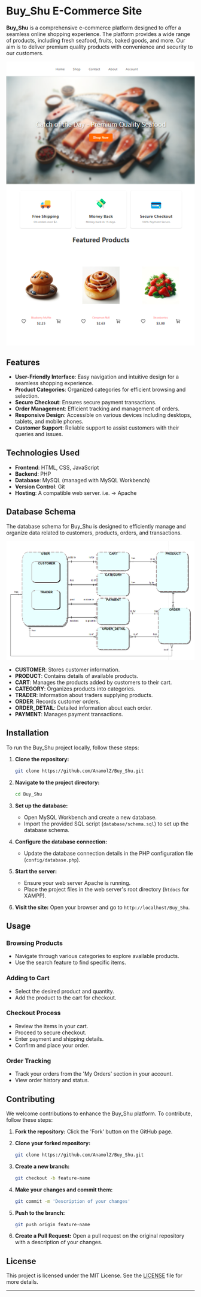 # Buy_Shu E-Commerce Site

**Buy_Shu** is a comprehensive e-commerce platform designed to offer a seamless online shopping experience. The platform provides a wide range of products, including fresh seafood, fruits, baked goods, and more. Our aim is to deliver premium quality products with convenience and security to our customers.

![Home Page](uploads/Home.png)

## Features

- **User-Friendly Interface**: Easy navigation and intuitive design for a seamless shopping experience.
- **Product Categories**: Organized categories for efficient browsing and selection.
- **Secure Checkout**: Ensures secure payment transactions.
- **Order Management**: Efficient tracking and management of orders.
- **Responsive Design**: Accessible on various devices including desktops, tablets, and mobile phones.
- **Customer Support**: Reliable support to assist customers with their queries and issues.

## Technologies Used

- **Frontend**: HTML, CSS, JavaScript
- **Backend**: PHP
- **Database**: MySQL (managed with MySQL Workbench)
- **Version Control**: Git
- **Hosting**: A compatible web server. i.e. -> Apache

## Database Schema

The database schema for Buy_Shu is designed to efficiently manage and organize data related to customers, products, orders, and transactions.

![Database Schema](ERD'S/EERD.png)

- **CUSTOMER**: Stores customer information.
- **PRODUCT**: Contains details of available products.
- **CART**: Manages the products added by customers to their cart.
- **CATEGORY**: Organizes products into categories.
- **TRADER**: Information about traders supplying products.
- **ORDER**: Records customer orders.
- **ORDER_DETAIL**: Detailed information about each order.
- **PAYMENT**: Manages payment transactions.

## Installation

To run the Buy_Shu project locally, follow these steps:

1. **Clone the repository:**
    ```bash
    git clone https://github.com/AnamolZ/Buy_Shu.git
    ```

2. **Navigate to the project directory:**
    ```bash
    cd Buy_Shu
    ```

3. **Set up the database:**
    - Open MySQL Workbench and create a new database.
    - Import the provided SQL script (`database/schema.sql`) to set up the database schema.

4. **Configure the database connection:**
    - Update the database connection details in the PHP configuration file (`config/database.php`).

5. **Start the server:**
    - Ensure your web server Apache is running.
    - Place the project files in the web server's root directory (`htdocs` for XAMPP).

6. **Visit the site:**
    Open your browser and go to `http://localhost/Buy_Shu`.

## Usage

### Browsing Products
- Navigate through various categories to explore available products.
- Use the search feature to find specific items.

### Adding to Cart
- Select the desired product and quantity.
- Add the product to the cart for checkout.

### Checkout Process
- Review the items in your cart.
- Proceed to secure checkout.
- Enter payment and shipping details.
- Confirm and place your order.

### Order Tracking
- Track your orders from the 'My Orders' section in your account.
- View order history and status.

## Contributing

We welcome contributions to enhance the Buy_Shu platform. To contribute, follow these steps:

1. **Fork the repository:**
    Click the 'Fork' button on the GitHub page.

2. **Clone your forked repository:**
    ```bash
    git clone https://github.com/AnamolZ/Buy_Shu.git
    ```

3. **Create a new branch:**
    ```bash
    git checkout -b feature-name
    ```

4. **Make your changes and commit them:**
    ```bash
    git commit -m 'Description of your changes'
    ```

5. **Push to the branch:**
    ```bash
    git push origin feature-name
    ```

6. **Create a Pull Request:**
    Open a pull request on the original repository with a description of your changes.

## License

This project is licensed under the MIT License. See the [LICENSE](LICENSE) file for more details.

---
